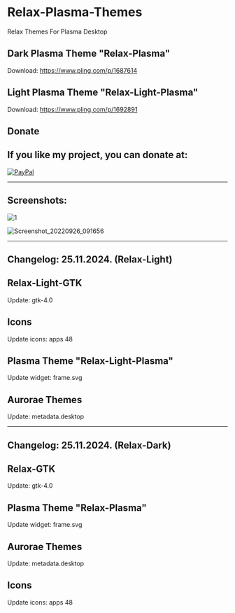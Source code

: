 # Relax-Plasma-Themes
Relax Themes For Plasma Desktop

Dark Plasma Theme "Relax-Plasma"
--------------------------------

Download: https://www.pling.com/p/1687614

Light Plasma Theme "Relax-Light-Plasma"
--------------------------------------

Download: https://www.pling.com/p/1692891


<html>
  <head>
    <meta charset="utf-8" />
  </head>
  <body>
    <h2>Donate</h2>
    <h2>If you like my project, you can donate at:</h2>
    <a href="https://www.paypal.com/paypalme/VesnaLazic">
    <img src="PayPal.png" alt="PayPal" />
    </a>
  </body>
</html>

__________________________________________

Screenshots:
-------------

![1](https://github.com/L4ki/Relax-Plasma-Themes/assets/45247573/e1b4de63-21f0-49c7-a7c0-60d075479489)


![Screenshot_20220926_091656](https://user-images.githubusercontent.com/45247573/216028619-cb61189f-154c-4116-9e66-1800a56f0b82.jpg)

____________________________________________________________________________________________________________________________________

Changelog: 25.11.2024. (Relax-Light)
------------------------------------

Relax-Light-GTK
---------------

Update: gtk-4.0

Icons
------

Update icons: apps 48

Plasma Theme "Relax-Light-Plasma"
--------------------------------

Update widget: frame.svg

Aurorae Themes
---------------

Update: metadata.desktop
________________________

Changelog: 25.11.2024. (Relax-Dark)
-----------------------------------

Relax-GTK
---------------

Update: gtk-4.0

Plasma Theme "Relax-Plasma"
--------------------------------

Update widget: frame.svg

Aurorae Themes
---------------

Update: metadata.desktop

Icons
------

Update icons: apps 48





